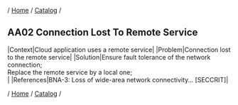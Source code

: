 / [Home](/acctp/) / [Catalog](/acctp/catalog/) /

## AA02 Connection Lost To Remote Service

|Context|Cloud application uses a remote service|
|Problem|Connection lost to the remote service|
|Solution|Ensure fault tolerance of the network connection;<br /> Replace the remote service by a local one;<br />|
|References|BNA-3: Loss of wide-area network connectivity... [SECCRIT]|

/ [Home](/acctp/) / [Catalog](/acctp/catalog/) /
